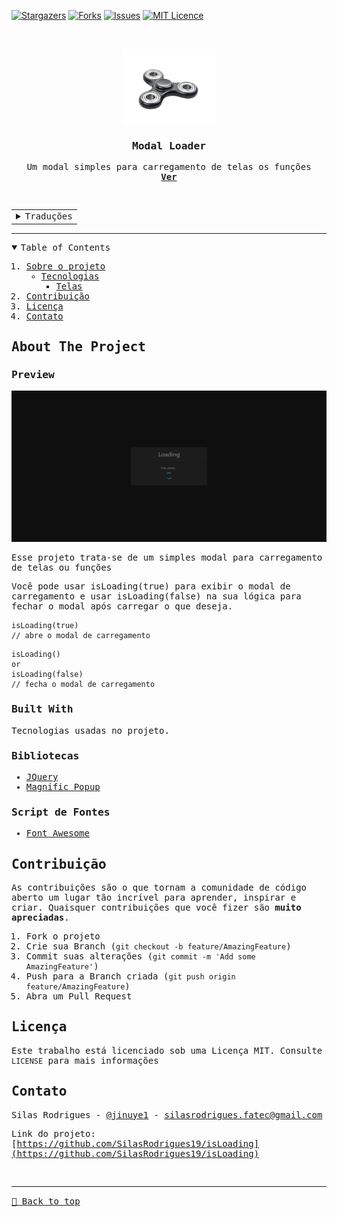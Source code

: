 [![Stargazers][stars-shield]][stars-url]
[![Forks][forks-shield]][forks-url]
[![Issues][issues-shield]][issues-url]
[![MIT Licence][license-shield]][license-url]

<!-- PROJECT LOGO -->
<br />
<samp>
<p align="center">
  <a href="https://is-loading.vercel.app/">
    <img src="../android-chrome-512x512.png" alt="Logo" width="150" height="120">
  </a>

  <h3 align="center">Modal Loader</h3>

  <p align="center">
    Um modal simples para carregamento de telas os funções
    <br />
    <a href="https://is-loading.vercel.app/"><strong>Ver</strong></a>
    <br />
  </p>
</p>

<div style="display: inline_block">
  <samp>
<br>
  <table width="50%">
    <tr>
      <td align="center">
        <details>
          <summary>Traduções</summary>
            <p>
              <a href="../README.md">English</a>
            </p>
        </details>
      </td>
    </tr>
  </table>
    <hr>
</div>

<!-- TABLE OF CONTENTS -->
<details open="open">
  <summary>Table of Contents</summary>
  <ol>
    <li>
      <a href="#about-the-project">Sobre o projeto</a>
      <ul>
        <li><a href="#built-with">Tecnologias</a>
          <ul>
            <li><a href="#preview">Telas</a></li>
          </ul>
        </li>
      </ul>
    </li>
    <li><a href="#contributing">Contribuição</a></li>
    <li><a href="#license">Licença</a></li>
    <li><a href="#contact">Contato</a></li>
  </ol>
</details>

<!-- ABOUT THE PROJECT -->

## About The Project

### Preview

[![Preview][product-screenshot]](https://is-loading.vercel.app/)

Esse projeto trata-se de um simples modal para carregamento de telas ou funções

Você pode usar isLoading(true) para exibir o modal de carregamento e usar isLoading(false) na sua lógica para fechar o modal após carregar o que deseja.

```
isLoading(true)
// abre o modal de carregamento
```

```
isLoading()
or
isLoading(false)
// fecha o modal de carregamento
```

### Built With

Tecnologias usadas no projeto.

### Bibliotecas

- [JQuery](https://ajax.googleapis.com/ajax/libs/jquery/3.2.1/jquery.min.js)
- [Magnific Popup](https://dimsemenov.com/plugins/magnific-popup/)

### Script de Fontes

- [Font Awesome](https://fontawesome.com)

<!-- CONTRIBUTING -->

## Contribuição

As contribuições são o que tornam a comunidade de código aberto um lugar tão incrível para aprender, inspirar e criar. Quaisquer contribuições que você fizer são **muito apreciadas**.

1. Fork o projeto
2. Crie sua Branch (`git checkout -b feature/AmazingFeature`)
3. Commit suas alterações (`git commit -m 'Add some AmazingFeature'`)
4. Push para a Branch criada (`git push origin feature/AmazingFeature`)
5. Abra um Pull Request

<!-- LICENSE -->

## Licença

Este trabalho está licenciado sob uma Licença MIT. Consulte `LICENSE` para mais informações

<!-- CONTACT -->

## Contato

Silas Rodrigues - [@jinuye1](https://twitter.com/jinuye1) - silasrodrigues.fatec@gmail.com

Link do projeto: [https://github.com/SilasRodrigues19/isLoading](https://github.com/SilasRodrigues19/isLoading)

   <!-- MARKDOWN LINKS & IMAGES -->
<!-- https://www.markdownguide.org/basic-syntax/#reference-style-links -->

[contributors-shield]: https://img.shields.io/github/contributors/SilasRodrigues19/isLoading.svg?style=for-the-badge
[contributors-url]: https://github.com/SilasRodrigues19/isLoading/graphs/contributors
[forks-shield]: https://img.shields.io/github/forks/SilasRodrigues19/isLoading.svg?style=for-the-badge
[forks-url]: https://github.com/SilasRodrigues19/isLoading/network/members
[stars-shield]: https://img.shields.io/github/stars/SilasRodrigues19/isLoading.svg?style=for-the-badge
[stars-url]: https://github.com/SilasRodrigues19/isLoading/stargazers
[forks-shield]: https://img.shields.io/github/forks/SilasRodrigues19/isLoading.svg?style=for-the-badge
[forks-url]: https://github.com/SilasRodrigues19/isLoading/network/members
[issues-shield]: https://img.shields.io/github/issues/SilasRodrigues19/isLoading.svg?style=for-the-badge
[issues-url]: https://github.com/SilasRodrigues19/isLoading/issues
[license-shield]: https://img.shields.io/github/license/SilasRodrigues19/isLoading.svg?style=for-the-badge
[license-url]: https://github.com/SilasRodrigues19/isLoading/blob/master/LICENSE
[product-screenshot]: ../assets/img/preview.gif

<br><hr>
[🔼 Back to top](#Modal-Loader)
